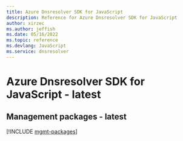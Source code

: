 ```yaml
---
title: Azure Dnsresolver SDK for JavaScript
description: Reference for Azure Dnsresolver SDK for JavaScript
author: xirzec
ms.author: jeffish
ms.date: 05/16/2022
ms.topic: reference
ms.devlang: JavaScript
ms.service: dnsresolver
---
```

# Azure Dnsresolver SDK for JavaScript - latest
## Management packages - latest
[!INCLUDE [mgmt-packages](dnsresolver-mgmt-index.md)]
